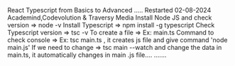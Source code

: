 React Typescript from Basics to Advanced .....
Restarted 02-08-2024
Academind,Codevolution & Traversy Media
Install Node JS and check version => node -v
Install Typescript => npm install -g typescript
Check Typescript version => tsc -v
To create a file => Ex: main.ts
Command to check console => Ex: tsc main.ts , it creates js file and give command 'node main.js'
If we need to change => tsc main --watch and change the data in main.ts, it automatically changes in main .js file....
.......
